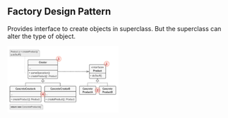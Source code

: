 ## Factory Design Pattern

Provides interface to create objects in superclass. But the superclass can alter the type of object.

<img src="../../images/FACTORY.png" width="50%"/>